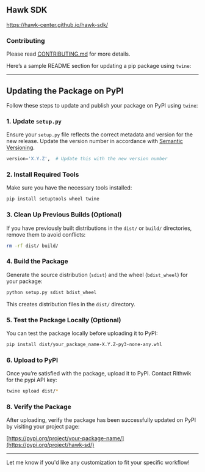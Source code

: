 ## Hawk SDK

https://hawk-center.github.io/hawk-sdk/

### Contributing

Please read [CONTRIBUTING.md](.github/CONTRIBUTING.md) for more details.


Here’s a sample README section for updating a pip package using `twine`:

---

## Updating the Package on PyPI

Follow these steps to update and publish your package on PyPI using `twine`:

### 1. Update `setup.py`
Ensure your `setup.py` file reflects the correct metadata and version for the new release. Update the version number in accordance with [Semantic Versioning](https://semver.org/).

```python
version='X.Y.Z',  # Update this with the new version number
```

### 2. Install Required Tools
Make sure you have the necessary tools installed:

```bash
pip install setuptools wheel twine
```

### 3. Clean Up Previous Builds (Optional)
If you have previously built distributions in the `dist/` or `build/` directories, remove them to avoid conflicts:

```bash
rm -rf dist/ build/
```

### 4. Build the Package
Generate the source distribution (`sdist`) and the wheel (`bdist_wheel`) for your package:

```bash
python setup.py sdist bdist_wheel
```

This creates distribution files in the `dist/` directory.

### 5. Test the Package Locally (Optional)
You can test the package locally before uploading it to PyPI:

```bash
pip install dist/your_package_name-X.Y.Z-py3-none-any.whl
```

### 6. Upload to PyPI
Once you’re satisfied with the package, upload it to PyPI. Contact Rithwik for the pypi API key:

```bash
twine upload dist/*
```

### 8. Verify the Package
After uploading, verify the package has been successfully updated on PyPI by visiting your project page: 

[https://pypi.org/project/your-package-name/](https://pypi.org/project/hawk-sd/)

---

Let me know if you'd like any customization to fit your specific workflow!